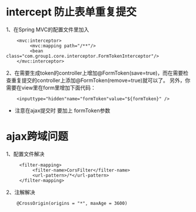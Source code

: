 # intercept 防止表单重复提交

1、在Spring MVC的配置文件里加入

        <mvc:interceptor>
             <mvc:mapping path="/**"/>
             <bean class="com.group1.core.interceptor.FormTokenInterceptor"/>
        </mvc:interceptor>

2、在需要生成token的controller上增加@FormToken(save=true)，而在需要检查重复提交的controller上添加@FormToken(remove=true)就可以了。
另外，你需要在view里在form里增加下面代码：

        <inputtype="hidden"name="formToken"value="${formToken}" />
        
- 注意在ajax提交时 要加上 formToken参数

#  ajax跨域问题

1、配置文件解决

         <filter-mapping>
              <filter-name>CorsFilter</filter-name>
              <url-pattern>/*</url-pattern>
         </filter-mapping>
         
2、注解解决

        @CrossOrigin(origins = "*", maxAge = 3600)